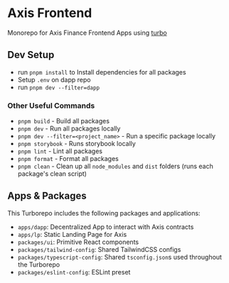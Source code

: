 # Axis Frontend

Monorepo for Axis Finance Frontend Apps using [turbo](https://turbo.build/repo)

## Dev Setup

- run `pnpm install` to Install dependencies for all packages
- Setup `.env` on dapp repo
- run `pnpm dev --filter=dapp`

### Other Useful Commands

- `pnpm build` - Build all packages
- `pnpm dev` - Run all packages locally
- `pnpm dev --filter=<project_name>` - Run a specific package locally
- `pnpm storybook` - Runs storybook locally
- `pnpm lint` - Lint all packages
- `pnpm format` - Format all packages
- `pnpm clean` - Clean up all `node_modules` and `dist` folders (runs each package's clean script)

## Apps & Packages

This Turborepo includes the following packages and applications:

- `apps/dapp`: Decentralized App to interact with Axis contracts
- `apps/lp`: Static Landing Page for Axis
- `packages/ui`: Primitive React components
- `packages/tailwind-config`: Shared TailwindCSS configs
- `packages/typescript-config`: Shared `tsconfig.json`s used throughout the Turborepo
- `packages/eslint-config`: ESLint preset
